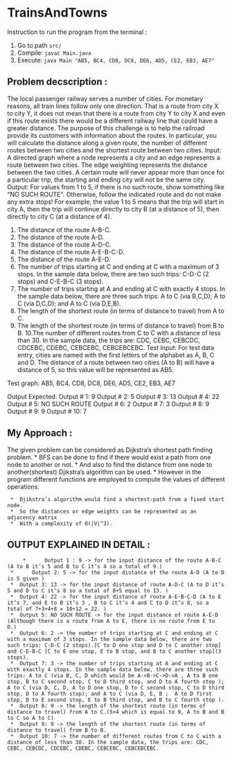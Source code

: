 # TrainsAndTowns

Instruction to run the program from the terminal :
1. Go to path `src/`
2. Compile: `javac Main.java`
3. Execute: `java Main "AB5, BC4, CD8, DC8, DE6, AD5, CE2, EB3, AE7"`



Problem decscription : 
------------------------------------------------------------------------------------------------
The local passenger railway serves a number of cities. For monetary reasons, all train lines
follow only one direction. That is a route from city X to city Y, it does not mean that there is a
route from city Y to city X and even if this route exists there would be a different railway line
that could have a greater distance.
The purpose of this challenge is to help the railroad provide its customers with information
about the routes. In particular, you will calculate the distance along a given route, the
number of different routes between two cities and the shortest route between two cities.
Input:
A directed graph where a node represents a city and an edge represents a route between
two cities. The edge weighting represents the distance between the two cities. A certain
route will never appear more than once for a particular trip, the starting and ending city will
not be the same city.
Output:
For values from 1 to 5, if there is no such route, show something like "NO SUCH ROUTE".
Otherwise, follow the indicated route and do not make any extra stops! For example, the
value 1 to 5 means that the trip will start in city A, then the trip will continue directly to city B
(at a distance of 5), then directly to city C (at a distance of 4).
1. The distance of the route A-B-C.
2. The distance of the route A-D.
3. The distance of the route A-D-C.
4. The distance of the route A-E-B-C-D.
5. The distance of the route A-E-D.
6. The number of trips starting at C and ending at C with a maximum of 3 stops. In the
sample data below, there are two such trips: C-D-C (2 stops) and C-E-B-C (3 stops).
7. The number of trips starting at A and ending at C with exactly 4 stops. In the sample data
below, there are three such trips: A to C (via B,C,D); A to C (via D,C,D); and A to C (via
D,E,B).
8. The length of the shortest route (in terms of distance to travel) from A to C.
9. The length of the shortest route (in terms of distance to travel) from B to B.
10.The number of different routes from C to C with a distance of less than 30. In the sample
data, the trips are: CDC, CEBC, CEBCDC, CDCEBC, CDEBC, CEBCEBC, CEBCEBCEBC.
Test Input:
For test data entry, cities are named with the first letters of the alphabet as A, B, C and D.
The distance of a route between two cities (A to B) will have a distance of 5, so this value will
be represented as AB5.

Test graph: AB5, BC4, CD8, DC8, DE6, AD5, CE2, EB3, AE7

Output Expected:
Output # 1: 9
Output # 2: 5
Output # 3: 13
Output # 4: 22
Output # 5: NO SUCH ROUTE
Output # 6: 2
Output # 7: 3
Output # 8: 9
Output # 9: 9
Output # 10: 7


My Approach :
---------------------------------------------------------------------------------------

The given problem can be considered as Dijkstra’s shortest path finding problem. 
	 * BFS can be done to find if there would exist a path from one node to another or not. 
	 * And also to find the distance from one node to another(shortest) Djikstra’s algorithm can be used. 
	 * However in the program different functions are employed to compute the values of different operations.

	 *	Djikstra’s algorithm would find a shortest-path from a fixed start node. 
	 *	So the distances or edge weights can be represented as an adjacency matrix 
	 *	With a complexity of O(|V|^3).

      
OUTPUT EXPLAINED IN DETAIL : 
-----------------------------------------------------------------------------------------
     
     	 *      Output 1 : 9 -> for the input distance of the route A-B-C (A to B it’s 5 and B to C it’s 4 so a total of 9.)
	 *      Output 2: 5 -> for the input distance of the route A-D (A to D is 5 given )
	 *	Output 3: 13 -> for the input distance of route A-D-C (A to D it’s 5 and D to C it’s 8 so a total of 8+5 equal to 13. )
	 *	Output 4: 22 -> for the input distance of route A-E-B-C-D (A to E it’s 7, and E to B it’s 3 , B to C it’s 4 and C to D it’s 8, so a total of 7+3+4+8 = 10+12 = 22. )
	 *	Output 5: NO SUCH ROUTE -> for the input distance of route A-E-D (Although there is a route from A to E, there is no route from E to D.)
	 *	Output 6: 2 -> the number of trips starting at C and ending at C with a maximum of 3 stops. In the sample data below, there are two such trips: C-D-C (2 stops).[C to D one stop and D to C another stop] and C-E-B-C [C to E one stop, E to B stop, and B to C another stop](3 stops).
	 *	Output 7: 3 -> the number of trips starting at A and ending at C with exactly 4 stops. In the sample data below, there are three such trips: A to C (via B, C, D which would be A->B->C->D->A , A to B one stop, B to C second stop, C to D third stop, and D to A fourth stop ); A to C (via D, C, D, A to D one stop, D to C second stop, C to D third stop, D to A fourth stop); and A to C (via D, E, B ;  A to D first stop, D to E second stop, E to B third stop, and B to C fourth stop ).
	 *	Output 8: 9 -> the length of the shortest route (in terms of distance to travel) from A to C.(5+4 which is equal to 9, A to B and B to C so A to C)
	 *	Output 9: 9 -> the length of the shortest route (in terms of distance to travel) from B to B.
	 *	Output 10: 7 -> the number of different routes from C to C with a distance of less than 30. In the sample data, the trips are: CDC, CEBC, CEBCDC, CDCEBC, CDEBC, CEBCEBC, CEBCEBCEBC.
